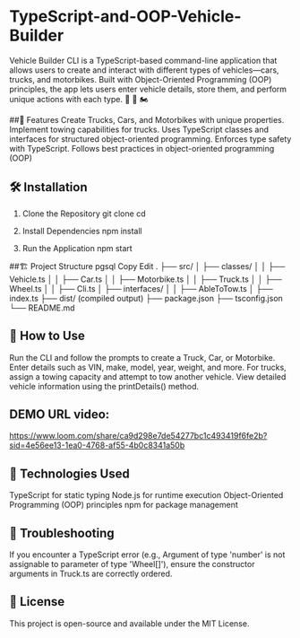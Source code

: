# TypeScript-and-OOP-Vehicle-Builder
Vehicle Builder CLI is a TypeScript-based command-line application that allows users to create and interact with different types of vehicles—cars, trucks, and motorbikes. Built with Object-Oriented Programming (OOP) principles, the app lets users enter vehicle details, store them, and perform unique actions with each type. 🚗 🚚 🏍️

##📌 Features
Create Trucks, Cars, and Motorbikes with unique properties.
Implement towing capabilities for trucks.
Uses TypeScript classes and interfaces for structured object-oriented programming.
Enforces type safety with TypeScript.
Follows best practices in object-oriented programming (OOP)

## 🛠 Installation
1. Clone the Repository
git clone <your-repository-url>
cd <your-repository-name>

2. Install Dependencies
npm install

3. Run the Application
npm start


##🏗 Project Structure
pgsql
Copy
Edit
.
├── src/
│   ├── classes/
│   │   ├── Vehicle.ts
│   │   ├── Car.ts
│   │   ├── Motorbike.ts
│   │   ├── Truck.ts
│   │   ├── Wheel.ts
│   │   ├── Cli.ts
│   ├── interfaces/
│   │   ├── AbleToTow.ts
│   ├── index.ts
├── dist/  (compiled output)
├── package.json
├── tsconfig.json
└── README.md


## 📜 How to Use
Run the CLI and follow the prompts to create a Truck, Car, or Motorbike.
Enter details such as VIN, make, model, year, weight, and more.
For trucks, assign a towing capacity and attempt to tow another vehicle.
View detailed vehicle information using the printDetails() method.

## DEMO URL video: 
https://www.loom.com/share/ca9d298e7de54277bc1c493419f6fe2b?sid=4e56ee13-1ea0-4768-af55-4b0c8341a50b


## 🚀 Technologies Used
TypeScript for static typing
Node.js for runtime execution
Object-Oriented Programming (OOP) principles
npm for package management

## 🐞 Troubleshooting
If you encounter a TypeScript error (e.g., Argument of type 'number' is not assignable to parameter of type 'Wheel[]'), ensure the constructor arguments in Truck.ts are correctly ordered.

## 📜 License
This project is open-source and available under the MIT License.
